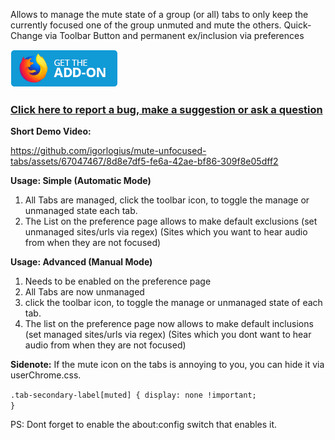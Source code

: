 Allows to manage the mute state of a group (or all) tabs to only keep the
currently focused one of the group unmuted and mute the others. Quick-Change via
Toolbar Button and permanent ex/inclusion via preferences

[![](https://raw.githubusercontent.com/igorlogius/igorlogius/main/geFxAddon.png)](https://addons.mozilla.org/firefox/addon/mute-unfocused-tabs/)

### [Click here to report a bug, make a suggestion or ask a question](https://github.com/igorlogius/igorlogius/issues/new/choose)

<b>Short Demo Video:</b>

https://github.com/igorlogius/mute-unfocused-tabs/assets/67047467/8d8e7df5-fe6a-42ae-bf86-309f8e05dff2

<b>Usage: Simple (Automatic Mode) </b>
<ol>
  <li>
    All Tabs are managed, click the toolbar icon, to toggle the manage or
    unmanaged state each tab.
  </li>
  <li>
    The List on the preference page allows to make default exclusions (set
    unmanaged sites/urls via regex) (Sites which you want to hear audio from
    when they are not focused)
  </li>
</ol>

<b>Usage: Advanced (Manual Mode) </b>
<ol>
  <li>Needs to be enabled on the preference page</li>
  <li>All Tabs are now unmanaged</li>
  <li>
    click the toolbar icon, to toggle the manage or unmanaged state of each tab.
  </li>
  <li>
    The list on the preference page now allows to make default inclusions (set
    managed sites/urls via regex) (Sites which you dont want to hear audio from
    when they are not focused)
  </li>
</ol>

<b>Sidenote:</b>
If the mute icon on the tabs is annoying to you, you can hide it via
userChrome.css.

<code>.tab-secondary-label[muted] { display: none !important; }</code>

PS: Dont forget to enable the about:config switch that enables it.
